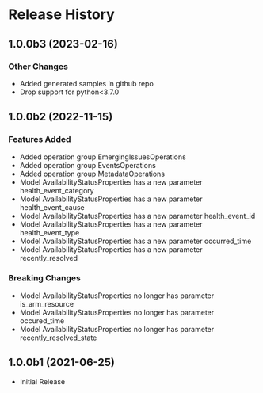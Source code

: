 # Release History

## 1.0.0b3 (2023-02-16)

### Other Changes

  - Added generated samples in github repo
  - Drop support for python<3.7.0

## 1.0.0b2 (2022-11-15)

### Features Added

  - Added operation group EmergingIssuesOperations
  - Added operation group EventsOperations
  - Added operation group MetadataOperations
  - Model AvailabilityStatusProperties has a new parameter health_event_category
  - Model AvailabilityStatusProperties has a new parameter health_event_cause
  - Model AvailabilityStatusProperties has a new parameter health_event_id
  - Model AvailabilityStatusProperties has a new parameter health_event_type
  - Model AvailabilityStatusProperties has a new parameter occurred_time
  - Model AvailabilityStatusProperties has a new parameter recently_resolved

### Breaking Changes

  - Model AvailabilityStatusProperties no longer has parameter is_arm_resource
  - Model AvailabilityStatusProperties no longer has parameter occured_time
  - Model AvailabilityStatusProperties no longer has parameter recently_resolved_state

## 1.0.0b1 (2021-06-25)

* Initial Release
